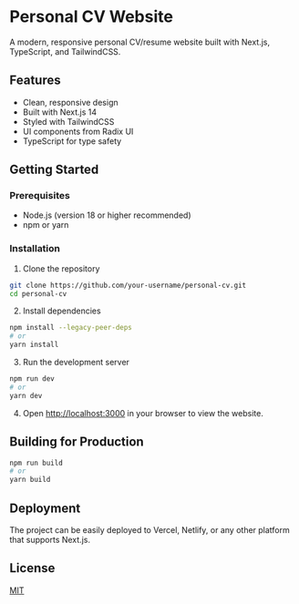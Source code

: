 # Personal CV Website

A modern, responsive personal CV/resume website built with Next.js, TypeScript, and TailwindCSS.

## Features

- Clean, responsive design
- Built with Next.js 14
- Styled with TailwindCSS
- UI components from Radix UI
- TypeScript for type safety

## Getting Started

### Prerequisites

- Node.js (version 18 or higher recommended)
- npm or yarn

### Installation

1. Clone the repository
```bash
git clone https://github.com/your-username/personal-cv.git
cd personal-cv
```

2. Install dependencies
```bash
npm install --legacy-peer-deps
# or
yarn install
```

3. Run the development server
```bash
npm run dev
# or
yarn dev
```

4. Open [http://localhost:3000](http://localhost:3000) in your browser to view the website.

## Building for Production

```bash
npm run build
# or
yarn build
```

## Deployment

The project can be easily deployed to Vercel, Netlify, or any other platform that supports Next.js.

## License

[MIT](LICENSE)
